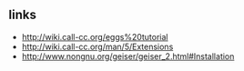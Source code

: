 ## links

- http://wiki.call-cc.org/eggs%20tutorial
- http://wiki.call-cc.org/man/5/Extensions
- http://www.nongnu.org/geiser/geiser_2.html#Installation
